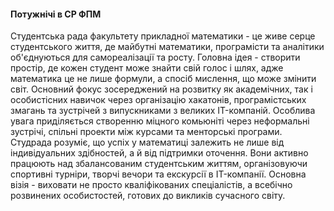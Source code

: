 #### Потужнічі в СР ФПМ

Студентська рада факультету прикладної математики - це живе серце студентського життя, де майбутні математики, програмісти та аналітики
об'єднуються для самореалізації та росту. Головна ідея - створити простір, де кожен студент може знайти свій голос і шлях,
адже математика це не лише формули, а спосіб мислення, що може змінити світ. Основний фокус зосереджений на розвитку як академічних,
так і особистісних навичок через організацію хакатонів, програмістських змагань та зустрічей з випускниками з великих IT-компаній.
Особлива увага приділяється створенню міцного комьюніті через неформальні зустрічі, спільні проекти між курсами та менторські програми.
Студрада розуміє, що успіх у математиці залежить не лише від індивідуальних здібностей, а й від підтримки оточення. Вони активно працюють
над збалансованим студентським життям, організовуючи спортивні турніри, творчі вечори та екскурсії в IT-компанії.
Основна візія - виховати не просто кваліфікованих спеціалістів, а всебічно розвинених особистостей, готових до викликів сучасного світу.

